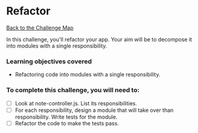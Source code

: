 # Refactor

[Back to the Challenge Map](00_challenge_track.md)

In this challenge, you'll refactor your app.  Your aim will be to decompose it into modules with a single responsibility.

### Learning objectives covered

- Refactoring code into modules with a single responsibility.

### To complete this challenge, you will need to:

- [ ] Look at note-controller.js.  List its responsibilities.
- [ ] For each responsibility, design a module that will take over than responsibility.  Write tests for the module.
- [ ] Refactor the code to make the tests pass.
